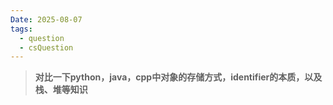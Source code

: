 ```yaml
---
Date: 2025-08-07
tags:
  - question
  - csQuestion
---
```

>**对比一下python，java，cpp中对象的存储方式，identifier的本质，以及栈、堆等知识**


